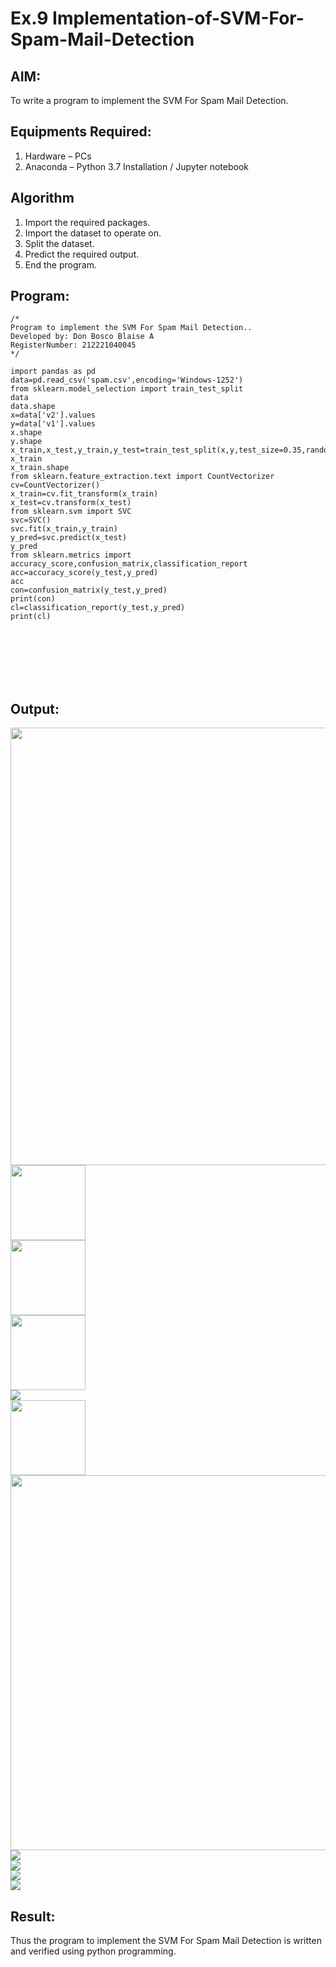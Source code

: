 # Ex.9 Implementation-of-SVM-For-Spam-Mail-Detection

## AIM:
To write a program to implement the SVM For Spam Mail Detection.

## Equipments Required:
1. Hardware – PCs
2. Anaconda – Python 3.7 Installation / Jupyter notebook

## Algorithm
1. Import the required packages.
2. Import the dataset to operate on.
3. Split the dataset.
4. Predict the required output.
5. End the program.

## Program:
```
/*
Program to implement the SVM For Spam Mail Detection..
Developed by: Don Bosco Blaise A
RegisterNumber: 212221040045
*/
```
```
import pandas as pd
data=pd.read_csv('spam.csv',encoding='Windows-1252')
from sklearn.model_selection import train_test_split
data
data.shape
x=data['v2'].values
y=data['v1'].values
x.shape
y.shape
x_train,x_test,y_train,y_test=train_test_split(x,y,test_size=0.35,random_state=0)
x_train
x_train.shape
from sklearn.feature_extraction.text import CountVectorizer
cv=CountVectorizer()
x_train=cv.fit_transform(x_train)
x_test=cv.transform(x_test)
from sklearn.svm import SVC
svc=SVC()
svc.fit(x_train,y_train)
y_pred=svc.predict(x_test)
y_pred
from sklearn.metrics import accuracy_score,confusion_matrix,classification_report 
acc=accuracy_score(y_test,y_pred)
acc
con=confusion_matrix(y_test,y_pred)
print(con)
cl=classification_report(y_test,y_pred)
print(cl)
```
<br>
<br>
<br>
<br>
<br>  

## Output: 
<img src="https://github.com/DonBoscoBlaiseA/Implementation-of-SVM-For-Spam-Mail-Detection/assets/140850829/0199a63b-138b-4c63-84b9-9d7ce4cbdbb8.png" width="700">   
<br>  

<img src="https://github.com/DonBoscoBlaiseA/Implementation-of-SVM-For-Spam-Mail-Detection/assets/140850829/10e5025a-a0dd-4e57-8108-733c7ebbcdaa.png" width="120">  
<br>  

<img src="https://github.com/DonBoscoBlaiseA/Implementation-of-SVM-For-Spam-Mail-Detection/assets/140850829/b7082818-4faa-4ec0-bc3a-63e89246128a.png" width="120">  
<br>  

<img src="https://github.com/DonBoscoBlaiseA/Implementation-of-SVM-For-Spam-Mail-Detection/assets/140850829/6c1b2631-c355-41dd-a8a4-4c3372237636.png" width="120">  
<br>  

<img src="https://github.com/DonBoscoBlaiseA/Implementation-of-SVM-For-Spam-Mail-Detection/assets/140850829/8d16cc79-4981-4f04-9d82-b3f7ec44b9ac.png">
<br>  

<img src="https://github.com/DonBoscoBlaiseA/Implementation-of-SVM-For-Spam-Mail-Detection/assets/140850829/c176868c-fb37-4107-8b80-da8567adc015.png" width="120">
<br>  

<img src="https://github.com/DonBoscoBlaiseA/Implementation-of-SVM-For-Spam-Mail-Detection/assets/140850829/6cf5747d-55df-4481-8de9-a07822c4eb5b.png" width="600">
<br>  

<img src="https://github.com/DonBoscoBlaiseA/Implementation-of-SVM-For-Spam-Mail-Detection/assets/140850829/bfc4e24a-0a78-491f-9af7-348bcde11188.png">
<br>  

<img src="https://github.com/DonBoscoBlaiseA/Implementation-of-SVM-For-Spam-Mail-Detection/assets/140850829/29bcfc1a-7b9e-4f73-8dd7-e32d869ada6f.png">
<br>  

<img src="https://github.com/DonBoscoBlaiseA/Implementation-of-SVM-For-Spam-Mail-Detection/assets/140850829/d551c960-7a66-4738-a043-fe94b48fcf68.png">
<br>  

<img src="https://github.com/DonBoscoBlaiseA/Implementation-of-SVM-For-Spam-Mail-Detection/assets/140850829/7d85fd71-191a-4771-93b2-95e9c5a1d41e.png">

## Result:
Thus the program to implement the SVM For Spam Mail Detection is written and verified using python programming.
